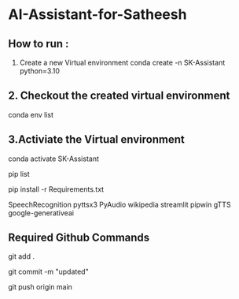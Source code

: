 # AI-Assistant-for-Satheesh

## How to run :
1. Create a new Virtual environment
conda create -n SK-Assistant python=3.10

## 2.  Checkout the created virtual environment
conda env list

## 3.Activiate the Virtual environment
conda activate SK-Assistant

pip list


pip install -r Requirements.txt 

SpeechRecognition
pyttsx3
PyAudio
wikipedia
streamlit
pipwin
gTTS
google-generativeai

## Required Github Commands

git add .

git commit -m "updated"

git push origin main

